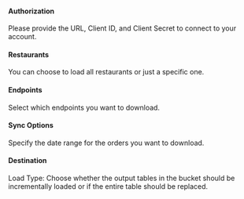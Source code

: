 #### Authorization
Please provide the URL, Client ID, and Client Secret to connect to your account.

#### Restaurants
You can choose to load all restaurants or just a specific one.

#### Endpoints
Select which endpoints you want to download.

#### Sync Options
Specify the date range for the orders you want to download.

#### Destination
Load Type: Choose whether the output tables in the bucket should be incrementally loaded or if the entire table should be replaced.